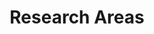 ---
title: Research Areas
metadata: none
content_blocks:
  - _bookshop_name: hero
    heading:
      title: Research
      align: start
      width: 8

  - _bookshop_name: articles
    hide-empty: false
    input:
      section: research
      reverse: true
      sort: date
    more:
      title: More Posts
    cols: 3
    padding: 3
    limit: 15
    paginate: true
    cover: false
    header-style: none
    class: border-dark border-2 rounded-0
---